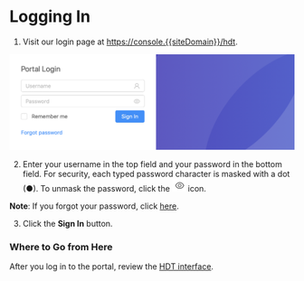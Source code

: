 # Logging In

1. Visit our login page at [https://console.{{siteDomain}}/hdt](<https://console.{{siteDomain}}/hdt>).

![null](</docs/resources/images/accessing-portal/portal-login.png>)

2. Enter your username in the top field and your password in the bottom field. For security, each typed password character is masked with a dot (●). To unmask the password, click the ![null](</docs/resources/images/accessing-portal/eye-icon.png>) icon.

**Note**: If you forgot your password, click [here](</docs/portal/accessing-portal/forgot-password.md>).

3. Click the **Sign In** button.

### Where to Go from Here

After you log in to the portal, review the [HDT interface](</docs/portal/accessing-portal/navigating-ui.md>).
